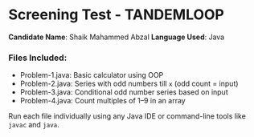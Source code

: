# Screening Test - TANDEMLOOP

**Candidate Name**: Shaik Mahammed Abzal
**Language Used**: Java  

### Files Included:
- Problem-1.java: Basic calculator using OOP
- Problem-2.java: Series with odd numbers till `x` (odd count = input)
- Problem-3.java: Conditional odd number series based on input
- Problem-4.java: Count multiples of 1–9 in an array

Run each file individually using any Java IDE or command-line tools like `javac` and `java`.

